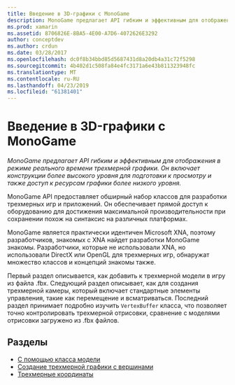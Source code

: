 ```yaml
---
title: Введение в 3D-графики с MonoGame
description: MonoGame предлагает API гибким и эффективным для отображения в режиме реального времени трехмерной графики. Он включает конструкции более высокого уровня для подготовки к просмотру и также доступ к ресурсам графики более низкого уровня.
ms.prod: xamarin
ms.assetid: 8706826E-8BA5-4E00-A7D6-4072626E3292
author: conceptdev
ms.author: crdun
ms.date: 03/28/2017
ms.openlocfilehash: dc0f8b34bbd85d5687431d8a20db4a31c72f5298
ms.sourcegitcommit: 4b402d1c508fa84e4fc3171a6e43b811323948fc
ms.translationtype: MT
ms.contentlocale: ru-RU
ms.lasthandoff: 04/23/2019
ms.locfileid: "61381401"
---
```

# <a name="introduction-to-3d-graphics-with-monogame"></a>Введение в 3D-графики с MonoGame

_MonoGame предлагает API гибким и эффективным для отображения в режиме реального времени трехмерной графики. Он включает конструкции более высокого уровня для подготовки к просмотру и также доступ к ресурсам графики более низкого уровня._

MonoGame API предоставляет обширный набор классов для разработки трехмерных игр и приложений. Он обеспечивает прямой доступ к оборудованию для достижения максимальной производительности при сохранении похож на синтаксис на различных платформах.

MonoGame является практически идентичен Microsoft XNA, поэтому разработчиков, знакомых с XNA найдет разработки MonoGame знакомы. Разработчики, которые не использовали XNA, но использовали DirectX или OpenGL для трехмерных игр, обнаружат множество классов и концепций знакомы также.

Первый раздел описывается, как добавить к трехмерной модели в игру из файла .fbx. Следующий раздел описывает, как для создания трехмерной камеры, который включает стандартные элементы управления, такие как перемещение и всматриваться. Последний раздел принимает подробно изучить `VertexBuffer` класса, что позволяет точно контролировать трехмерной отрисовки, сравнение с моделями отрисовки загружено из .fbx файлов.


## <a name="topics"></a>Разделы

- [С помощью класса модели](~/graphics-games/monogame/3d/part1.md)
- [Создание трехмерной графики с вершинами](~/graphics-games/monogame/3d/part2.md)
- [Трехмерные координаты](~/graphics-games/monogame/3d/part3.md)
